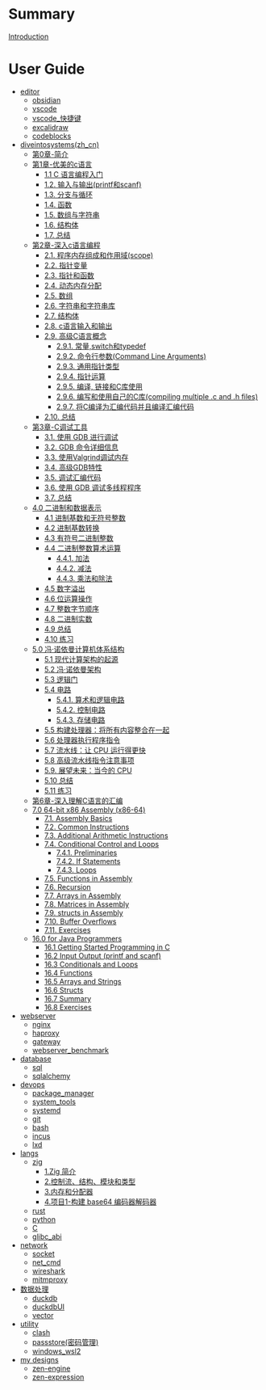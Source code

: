 # Summary

[Introduction](./README.md)
# User Guide

- [editor](editor/README.md)
	- [obsidian](editor/obsidian.md)
	- [vscode](editor/vscode.md)
	- [vscode_快捷键](editor/vscode_keyboard_shortcuts.md)
	- [excalidraw](editor/excalidraw.md)
	- [codeblocks](editor/codeblocks.md)
- [diveintosystems(zh_cn)](diveintosystems/readme.md.md)
	- [第0章-简介](diveintosystems/第0章-简介.md)
	- [第1章-优美的c语言](diveintosystems/第1章-优美的c语言/1.0%20简介.md)
		- [1.1 C 语言编程入门](diveintosystems/第1章-优美的c语言/1.1%20C%20语言编程入门.md)
		- [1.2. 输入与输出(printf和scanf)](diveintosystems/第1章-优美的c语言/1.2.%20输入与输出(printf和scanf).md)
		- [1.3. 分支与循环](diveintosystems/第1章-优美的c语言/1.3.%20分支与循环.md)
		- [1.4. 函数](diveintosystems/第1章-优美的c语言/1.4.%20函数.md)
		- [1.5. 数组与字符串](diveintosystems/第1章-优美的c语言/1.5.%20数组与字符串.md)
		- [1.6. 结构体](diveintosystems/第1章-优美的c语言/1.6.%20结构体.md)
		- [1.7. 总结](diveintosystems/第1章-优美的c语言/1.7.%20总结.md)
	- [第2章-深入c语言编程](diveintosystems/第2章-深入C语言编程/2.0.%20深入c语言编程.md)
		- [2.1. 程序内存组成和作用域(scope)](diveintosystems/第2章-深入C语言编程/2.1.%20程序内存组成和作用域(scope).md)
		- [2.2. 指针变量](diveintosystems/第2章-深入C语言编程/2.2.%20指针变量.md)
		- [2.3. 指针和函数](diveintosystems/第2章-深入C语言编程/2.3.%20指针和函数.md)
		- [2.4. 动态内存分配](diveintosystems/第2章-深入C语言编程/2.4.%20动态内存分配.md)
		- [2.5. 数组](diveintosystems/第2章-深入C语言编程/2.5.%20数组.md)
		- [2.6. 字符串和字符串库](diveintosystems/第2章-深入C语言编程/2.6.%20字符串和字符串库.md)
		- [2.7. 结构体](diveintosystems/第2章-深入C语言编程/2.7.%20结构体.md)
		- [2.8. c语言输入和输出](diveintosystems/第2章-深入C语言编程/2.8.%20c语言输入和输出.md)
		- [2.9. 高级C语言概念](diveintosystems/第2章-深入C语言编程/2.9.%20高级C语言概念/2.9.0.%20高级C语言概念.md)
			- [2.9.1. 常量,switch和typedef](diveintosystems/第2章-深入C语言编程/2.9.%20高级C语言概念/2.9.1.%20常量,switch和typedef.md)
			- [2.9.2. 命令行参数(Command Line Arguments)](diveintosystems/第2章-深入C语言编程/2.9.%20高级C语言概念/2.9.2.%20命令行参数(Command%20Line%20Arguments).md)
			- [2.9.3. 通用指针类型](diveintosystems/第2章-深入C语言编程/2.9.%20高级C语言概念/2.9.3.%20通用指针类型.md)
			- [2.9.4. 指针运算](diveintosystems/第2章-深入C语言编程/2.9.%20高级C语言概念/2.9.4.%20指针运算.md)
			- [2.9.5. 编译, 链接和C库使用](diveintosystems/第2章-深入C语言编程/2.9.%20高级C语言概念/2.9.5.%20编译,%20链接和C库使用.md)
			- [2.9.6. 编写和使用自己的C库(compiling multiple .c and .h files)](diveintosystems/第2章-深入C语言编程/2.9.%20高级C语言概念/2.9.6.%20编写和使用自己的C库(compiling%20multiple%20.c%20and%20.h%20files).md)
			- [2.9.7. 将C编译为汇编代码并且编译汇编代码](diveintosystems/第2章-深入C语言编程/2.9.%20高级C语言概念/2.9.7.%20将C编译为汇编代码并且编译汇编代码.md)
		- [2.10. 总结](diveintosystems/第2章-深入C语言编程/2.10.%20总结.md)
	- [第3章-C调试工具](diveintosystems/第3章-调试/3.0%20C调试工具.md)
		- [3.1. 使用 GDB 进行调试](diveintosystems/第3章-调试/3.1.%20使用%20GDB%20进行调试.md)
		- [3.2. GDB 命令详细信息](diveintosystems/第3章-调试/3.2.%20GDB%20命令详细信息.md)
		- [3.3. 使用Valgrind调试内存](diveintosystems/第3章-调试/3.3.%20使用Valgrind调试内存.md)
		- [3.4. 高级GDB特性](diveintosystems/第3章-调试/3.4.%20高级GDB特性.md)
		- [3.5. 调试汇编代码](diveintosystems/第3章-调试/3.5.%20调试汇编代码.md)
		- [3.6. 使用 GDB 调试多线程程序](diveintosystems/第3章-调试/3.6.%20使用%20GDB%20调试多线程程序.md)
		- [3.7. 总结](diveintosystems/第3章-调试/3.7.%20总结.md)
	- [4.0 二进制和数据表示](diveintosystems/第4章-二进制和数据表示/4.0%20二进制和数据表示.md)
		- [4.1 进制基数和无符号整数](diveintosystems/第4章-二进制和数据表示/4.1%20进制基数和无符号整数.md)
		- [4.2 进制基数转换](diveintosystems/第4章-二进制和数据表示/4.2%20进制基数转换.md)
		- [4.3 有符号二进制整数](diveintosystems/第4章-二进制和数据表示/4.3%20有符号二进制整数.md)
		- [4.4 二进制整数算术运算](diveintosystems/第4章-二进制和数据表示/4.4%20二进制整数算术运算.md)
			- [4.4.1. 加法](diveintosystems/第4章-二进制和数据表示/4.4.1.%20加法.md)
			- [4.4.2. 减法](diveintosystems/第4章-二进制和数据表示/4.4.2.%20减法.md)
			- [4.4.3. 乘法和除法](diveintosystems/第4章-二进制和数据表示/4.4.3.%20乘法和除法.md)
		- [4.5 数字溢出](diveintosystems/第4章-二进制和数据表示/4.5%20数字溢出.md)
		- [4.6 位运算操作](diveintosystems/第4章-二进制和数据表示/4.6%20位运算操作.md)
		- [4.7 整数字节顺序](diveintosystems/第4章-二进制和数据表示/4.7%20整数字节顺序.md)
		- [4.8 二进制实数](diveintosystems/第4章-二进制和数据表示/4.8%20二进制实数.md)
		- [4.9 总结](diveintosystems/第4章-二进制和数据表示/4.9%20总结.md)
		- [4.10 练习](diveintosystems/第4章-二进制和数据表示/4.10%20练习.md)
	- [5.0 冯·诺依曼计算机体系结构](diveintosystems/第5章-冯·诺依曼设计：计算机体系结构/5.0%20冯·诺依曼计算机体系结构.md)
		- [5.1 现代计算架构的起源](diveintosystems/第5章-冯·诺依曼设计：计算机体系结构/5.1%20现代计算架构的起源.md)
		- [5.2 冯·诺依曼架构](diveintosystems/第5章-冯·诺依曼设计：计算机体系结构/5.2%20冯·诺依曼架构.md)
		- [5.3 逻辑门](diveintosystems/第5章-冯·诺依曼设计：计算机体系结构/5.3%20逻辑门.md)
		- [5.4 电路](diveintosystems/第5章-冯·诺依曼设计：计算机体系结构/5.4%20电路.md)
			-  [5.4.1. 算术和逻辑电路](diveintosystems/第5章-冯·诺依曼设计：计算机体系结构/5.4.1.%20算术和逻辑电路.md)
			- [5.4.2. 控制电路](diveintosystems/第5章-冯·诺依曼设计：计算机体系结构/5.4.2.%20控制电路.md)
			- [5.4.3. 存储电路](diveintosystems/第5章-冯·诺依曼设计：计算机体系结构/5.4.3.%20存储电路.md)
		- [5.5 构建处理器：将所有内容整合在一起](diveintosystems/第5章-冯·诺依曼设计：计算机体系结构/5.5%20构建处理器：将所有内容整合在一起.md)
		- [5.6 处理器执行程序指令](diveintosystems/第5章-冯·诺依曼设计：计算机体系结构/5.6%20处理器执行程序指令.md)
		- [5.7 流水线：让 CPU 运行得更快](diveintosystems/第5章-冯·诺依曼设计：计算机体系结构/5.7%20流水线：让%20CPU%20运行得更快.md)
		- [5.8 高级流水线指令注意事项](diveintosystems/第5章-冯·诺依曼设计：计算机体系结构/5.8%20高级流水线指令注意事项.md)
		- [5.9. 展望未来：当今的 CPU](diveintosystems/第5章-冯·诺依曼设计：计算机体系结构/5.9.%20展望未来：当今的%20CPU.md)
		- [5.10 总结](diveintosystems/第5章-冯·诺依曼设计：计算机体系结构/5.10%20总结.md)
		- [5.11 练习](diveintosystems/第5章-冯·诺依曼设计：计算机体系结构/5.11%20练习.md)
	- [第6章-深入理解C语言的汇编](diveintosystems/第6章-深入理解C语言的汇编.md)
	- [7.0 64-bit x86 Assembly (x86-64)](diveintosystems/第7章-64-bit%20x86%20Assembly%20(x86-64)/7.0%2064-bit%20x86%20Assembly%20(x86-64).md)
		- [7.1. Assembly Basics](diveintosystems/第7章-64-bit%20x86%20Assembly%20(x86-64)/7.1.%20Assembly%20Basics.md)
		- [7.2. Common Instructions](diveintosystems/第7章-64-bit%20x86%20Assembly%20(x86-64)/7.2.%20Common%20Instructions.md)
		- [7.3. Additional Arithmetic Instructions](diveintosystems/第7章-64-bit%20x86%20Assembly%20(x86-64)/7.3.%20Additional%20Arithmetic%20Instructions.md)
		- [7.4. Conditional Control and Loops](diveintosystems/第7章-64-bit%20x86%20Assembly%20(x86-64)/7.4.%20Conditional%20Control%20and%20Loops.md)
			- [7.4.1. Preliminaries](diveintosystems/第7章-64-bit%20x86%20Assembly%20(x86-64)/7.4.1.%20Preliminaries.md)
			- [7.4.2. If Statements](diveintosystems/第7章-64-bit%20x86%20Assembly%20(x86-64)/7.4.2.%20If%20Statements.md)
			- [7.4.3. Loops](diveintosystems/第7章-64-bit%20x86%20Assembly%20(x86-64)/7.4.3.%20Loops.md)
		- [7.5. Functions in Assembly](diveintosystems/第7章-64-bit%20x86%20Assembly%20(x86-64)/7.5.%20Functions%20in%20Assembly.md)
		- [7.6. Recursion](diveintosystems/第7章-64-bit%20x86%20Assembly%20(x86-64)/7.6.%20Recursion.md)
		- [7.7. Arrays in Assembly](diveintosystems/第7章-64-bit%20x86%20Assembly%20(x86-64)/7.7.%20Arrays%20in%20Assembly.md)
		- [7.8. Matrices in Assembly](diveintosystems/第7章-64-bit%20x86%20Assembly%20(x86-64)/7.8.%20Matrices%20in%20Assembly.md)
		- [7.9. structs in Assembly](diveintosystems/第7章-64-bit%20x86%20Assembly%20(x86-64)/7.9.%20structs%20in%20Assembly.md)
		- [7.10. Buffer Overflows](diveintosystems/第7章-64-bit%20x86%20Assembly%20(x86-64)/7.10.%20Buffer%20Overflows.md)
		- [7.11. Exercises](diveintosystems/第7章-64-bit%20x86%20Assembly%20(x86-64)/7.11.%20Exercises.md)
	- [16.0 for Java Programmers](diveintosystems/第16章-for%20Java%20Programmers/16.0%20for%20Java%20Programmers.md)
		- [16.1 Getting Started Programming in C](diveintosystems/第16章-for%20Java%20Programmers/16.1%20Getting%20Started%20Programming%20in%20C.md)
		- [16.2 Input Output (printf and scanf)](diveintosystems/第16章-for%20Java%20Programmers/16.2%20Input%20Output%20(printf%20and%20scanf).md)
		- [16.3 Conditionals and Loops](diveintosystems/第16章-for%20Java%20Programmers/16.3%20Conditionals%20and%20Loops.md)
		- [16.4 Functions](diveintosystems/第16章-for%20Java%20Programmers/16.4%20Functions.md)
		- [16.5 Arrays and Strings](diveintosystems/第16章-for%20Java%20Programmers/16.5%20Arrays%20and%20Strings.md)
		- [16.6 Structs](diveintosystems/第16章-for%20Java%20Programmers/16.6%20Structs.md)
		- [16.7 Summary](diveintosystems/第16章-for%20Java%20Programmers/16.7%20Summary.md)
		- [16.8 Exercises](diveintosystems/第16章-for%20Java%20Programmers/16.8%20Exercises.md)
- [webserver](webserver/readme.md)
	- [nginx](webserver/nginx/index.md)
	- [haproxy](webserver/haproxy/index.md)
	- [gateway](webserver/gateway.md)
	- [webserver_benchmark](webserver/webserver_benchmark.md)
- [database](database/README.md)
	- [sql](database/sql.md)
	- [sqlalchemy](database/sqlalchemy.md)
- [devops](devops/README.md)
	- [package_manager](devops/package_manager.md)
	- [system_tools](devops/system_tools.md)
	- [systemd](devops/systemd.md)
	- [git](devops/git.md)
	- [bash](devops/bash.md)
	- [incus](devops/incus.md)
	- [lxd](devops/lxd.md)
- [langs](lang/c/README.md)
	- [zig](lang/zig.md)
		- [1.Zig 简介](lang/Zig简介/1.Zig%20简介.md)
		- [2.控制流、结构、模块和类型](lang/Zig简介/2.控制流、结构、模块和类型.md)
		- [3.内存和分配器](lang/Zig简介/3.内存和分配器.md)
		- [4.项目1-构建 base64 编码器解码器](lang/Zig简介/4.项目1-构建%20base64%20编码器解码器.md)
	- [rust](lang/rust.md)
	- [python](lang/python.md)
	- [C](lang/c/concepts.md)
	- [glibc_abi](lang/c/glibc_abi.md)
- [network](network/readme.md)
	- [socket](network/socket.md)
	- [net_cmd](network/net_cmd.md)
	- [wireshark](network/wireshark.md)
	- [mitmproxy](network/mitmproxy/README.md)
- [数据处理](data/readme.md)
	- [duckdb](data/duckdb.md)
	- [duckdbUI](data/duckdbUI.md)
	- [vector](data/vector/README.md)
- [utility](utility/readme.md)
	- [clash](utility/clash/clash.md)
	- [passstore(密码管理)](utility/passstore.md)
	- [windows_wsl2](utility/windows_wsl2.md)
- [my designs](designs/readme.md)
	- [zen-engine](designs/zen-engine.md)
	- [zen-expression](designs/zen-expression.md)